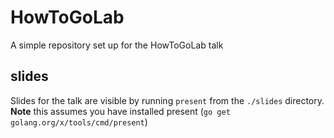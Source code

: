 # HowToGoLab
A simple repository set up for the HowToGoLab talk

## slides

Slides for the talk are visible by running `present` from the `./slides` 
directory. **Note** this assumes you have installed present 
(`go get golang.org/x/tools/cmd/present`)